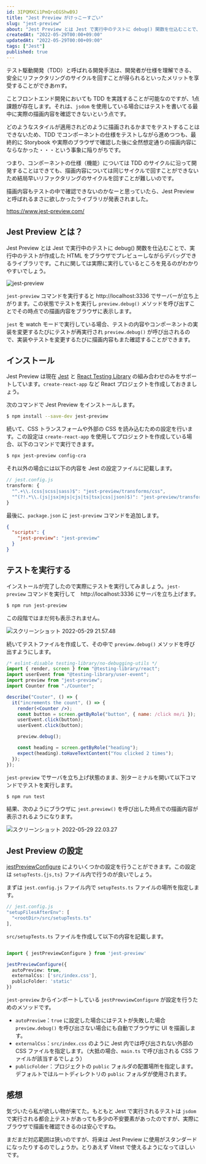 ```yaml
---
id: 3IPQMXCi1PmQroEGShwB9J
title: "Jest Preview がけっこーすごい"
slug: "jest-preview"
about: "Jest Preview とは Jest で実行中のテストに debug() 関数を仕込むことで、実行中のテストが作成した HTML をブラウザでプレビューしながらデバッグできるライブラリです。"
createdAt: "2022-05-29T00:00+09:00"
updatedAt: "2022-05-29T00:00+09:00"
tags: ["Jest"]
published: true
---
```

テスト駆動開発（TDD）と呼ばれる開発手法は、開発者が仕様を理解できる、安全にリファクタリングのサイクルを回すことが得られるといったメリットを享受することができあｍす。

ことフロントエンド開発においても TDD を実践することが可能なのですが、1点課題が存在します。それは、`jsdom` を使用している場合にはテストを書いてる最中に実際の描画内容を確認できないという点です。

どのようなスタイルが適用されどのように描画されるかまでをテストすることはできないため、TDD でコンポーネントの仕様をテストしながら進めつつも、最終的に Storybook や実際のブラウザで確認した後に全然想定通りの描画内容にならなかった・・・という事象に陥りがちです。

つまり、コンポーネントの仕様（機能）については TDD のサイクルに沿って開発することはできても、描画内容については同じサイクルで回すことができないため結局早いリファクタリングのサイクルを回すことが難しいのです。

描画内容もテストの中で確認できないのかなーと思っていたら、Jest Preview と呼ばれるまさに欲しかったライブラリが発表されました。

https://www.jest-preview.com/

## Jest Preview とは？

Jest Preview とは Jest で実行中のテストに debug() 関数を仕込むことで、実行中のテストが作成した HTML をブラウザでプレビューしながらデバッグできるライブラリです。これに関しては実際に実行しているところを見るのがわかりやすいでしょう。

![jest-preview](//images.ctfassets.net/in6v9lxmm5c8/2MXUgxToZ7ityh40abXqjL/8d271655e28b7ac17ea04ca20dbdb6da/jest-preview.gif)

`jest-preview` コマンドを実行すると http://localhost:3336 でサーバーが立ち上がります。この状態でテストを実行し `preview.debug()` メソッドを呼び出すことでその時点での描画内容をブラウザに表示します。

`jest` を watch モードで実行している場合、テストの内容やコンポーネントの実装を変更するたびにテストが再実行され `preview.debug()` が呼び出されるので、実装やテストを変更するたびに描画内容もまた確認することができます。

## インストール

Jest Preview は現在 [Jest](https://jestjs.io/) と [React Testing Library](https://testing-library.com/docs/react-testing-library/intro/) の組み合わせのみをサポートしています。`create-react-app` など React プロジェクトを作成しておきましょう。

次のコマンドで Jest Preview をインストールします。

```sh
$ npm install --save-dev jest-preview
```

続いて、CSS トランスフォームや外部の CSS を読み込むための設定を行います。この設定は `create-react-app` を使用してプロジェクトを作成している場合、以下のコマンドで実行できます。

```sh
$ npx jest-preview config-cra
```

それ以外の場合には以下の内容を Jest の設定ファイルに記載します。

```js
// jest.config.js
transform: {
  "^.+\\.(css|scss|sass)$": "jest-preview/transforms/css",
  "^(?!.*\\.(js|jsx|mjs|cjs|ts|tsx|css|json)$)": "jest-preview/transforms/file",
}
```

最後に、`package.json` に `jest-preview` コマンドを追加します。

```json
{
  "scripts": {
    "jest-preview": "jest-preview"
  }
}
```

## テストを実行する

インストールが完了したので実際にテストを実行してみましょう。`jest-preview` コマンドを実行して　http://localhost:3336 にサーバを立ち上げます。

```sh
$ npm run jest-preview
```

この段階ではまだ何も表示されません。

![スクリーンショット 2022-05-29 21.57.48](//images.ctfassets.net/in6v9lxmm5c8/3OqvMxXXJy2FJidSJWRNho/5b1264ec344186a632743cbb238ec39a/____________________________2022-05-29_21.57.48.png)

続いてテストファイルを作成して、その中で `preview.debug()` メソッドを呼び出すようにします。

```jsx
/* eslint-disable testing-library/no-debugging-utils */
import { render, screen } from "@testing-library/react";
import userEvent from "@testing-library/user-event";
import preview from "jest-preview";
import Counter from "./Counter";

describe("Couter", () => {
  it("increments the count", () => {
    render(<Counter />);
    const button = screen.getByRole("button", { name: /click me/i });
    userEvent.click(button);
    userEvent.click(button);

    preview.debug();

    const heading = screen.getByRole("heading");
    expect(heading).toHaveTextContent("You clicked 2 times");
  });
});
```

`jest-preview` でサーバを立ち上げ状態のまま、別ターミナルを開いて以下コマンドでテストを実行します。

```sh
$ npm run test
```

結果、次のようにブラウザに `jest.preview()` を呼び出した時点での描画内容が表示されるようになります。

![スクリーンショット 2022-05-29 22.03.27](//images.ctfassets.net/in6v9lxmm5c8/7vzUDlNzawSRRHZWzYP7hw/699550d722195a99fddacdaac11c2768/____________________________2022-05-29_22.03.27.png)

## Jest Preview の設定

[jestPreviewConfigure](https://www.jest-preview.com/docs/api/jestPreviewConfigure) によりいくつかの設定を行うことができます。この設定は `setupTests.{js,ts}` ファイル内で行うのが良いでしょう。

まずは `jest.config.js` ファイル内で `setupTests.ts` ファイルの場所を指定します。

```js
// jest.config.js
"setupFilesAfterEnv": [
  "<rootDir>/src/setupTests.ts"
],
```

`src/setupTests.ts` ファイルを作成して以下の内容を記載します。

```ts

import { jestPreviewConfigure } from 'jest-preview'

jestPreviewConfigure({
  autoPreview: true,
  externalCss: ['src/index.css'],
  publicFolder: 'static'
})
```

`jest-preview` からインポートしている `jestPrewviewConfigure` が設定を行うためのメソッドです。
  - `autoPreviwe`：`true` に設定した場合にはテストが失敗した場合 `preview.debug()` を呼び出さない場合にも自動でブラウザに UI を描画します。
  - `externalCss`：`src/index.css` のように Jest 内では呼び出されない外部の CSS ファイルを指定します。（大抵の場合、`main.ts` で呼び出される CSS ファイルが該当するでしょう）
  - `publicFolder`：プロジェクトの `public` フォルダの配置場所を指定します。デフォルトではルートディレクトリの `public` フォルダが使用されます。

## 感想

気づいたら私が欲しい物が来てた。もともと Jest で実行されるテストは `jsdom` で実行される都合上テストがあっても多少の不安要素があったのですが、実際にブラウザで描画を確認できるのは安心ですね。

まだまだ対応範囲は狭いのですが、将来は Jest Preview に使用がスタンダードになったりするのでしょうか。とりあえず Vitest で使えるようになってほしいです。
